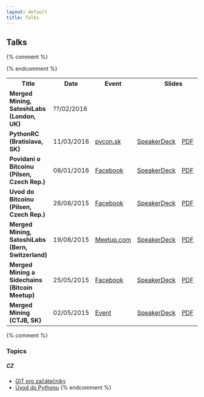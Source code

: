 ```yaml
---
layout: default
title: Talks
---
```


## Talks

<table>

<tr><th>
Title
</th><th>
Date
</th><th>
Event
</th><th colspan="3">
Slides
</th></tr>

{% comment %}
<tr id="bitcoin-london-2016"><td>
<b>Merged Mining, SatoshiLabs (London, UK)</b>
</td><td>
??/02/2016
</td><td>
<!-- <a href="http://www.meetup.com/coinscrum/events/227922904/">Meetup.com</a> -->
</td><td>
<!-- <a href="">SpeakerDeck</a> -->
</td><td>
<!-- <a href="">PDF</a> -->
</td><td>
<!-- <a href="https://github.com/ondrejsika/merged-mining-satoshilabs-slides">GIT</a> -->
</td></tr>
{% endcomment %}

<tr id="pyconsk-2016"><td>
<b>PythonRC (Bratislava, SK)</b>
</td><td>
11/03/2016
</td><td>
<a href="https://pycon.sk">pycon.sk</a>
</td><td>
<a href="https://speakerdeck.com/ondrejsika/pythonrc-pyconsk-2016">SpeakerDeck</a>
</td><td>
<a href="https://speakerd.s3.amazonaws.com/presentations/e0e6bba0a4254909ae860797da6f5496/Ondrej_Sika__PythonRC__slides.pdf">PDF</a>
</td><td>
<a href="https://github.com/ondrejsika/pythonrc-slides">GIT</a>
</td></tr>

<tr id="bitcoin-pilsen-2016"><td>
<b>Povidani o Bitcoinu (Pilsen, Czech Rep.)</b>
</td><td>
08/01/2016
</td><td>
<a href="https://www.facebook.com/events/1541402356172148/">Facebook</a>
</td><td>
<a href="https://speakerdeck.com/ondrejsika/uvod-do-bitcoinu-perfect-world">SpeakerDeck</a>
</td><td>
<a href="https://speakerd.s3.amazonaws.com/presentations/e10e164b7f6742be83e9efe5f9267058/Ondrej_Sika__Bitcoin_Intro__slides.pdf">PDF</a>
</td><td>
<a href="https://github.com/ondrejsika/uvod-do-bitcoinu-slides">GIT</a>
</td></tr>

<tr id="bitcoin-pilsen-2015"><td>
<b>Uvod do Bitcoinu (Pilsen, Czech Rep.)</b>
</td><td>
26/08/2015
</td><td>
<a href="https://www.facebook.com/events/1587922088138594/">Facebook</a>
</td><td>
<a href="https://speakerdeck.com/ondrejsika/uvod-do-bitcoinu-plzen">SpeakerDeck</a>
</td><td>
<a href="https://speakerd.s3.amazonaws.com/presentations/fe5a08e0c75248ffbcf6bf914b3dad79/Ondrej_Sika__Bitcoin_Intro__slides.pdf">PDF</a>
</td><td>
<a href="https://github.com/ondrejsika/uvod-do-bitcoinu-slides/tree/seraf2015">GIT</a>
</td></tr>

<tr id="bitcoin-bern-2015"><td>
<b>Merged Mining, SatoshiLabs (Bern, Switzerland)</b>
</td><td>
19/08/2015
</td><td>
<a href="http://www.meetup.com/Bitcoin-Meetup-Switzerland/events/224257387/">Meetup.com</a>
</td><td>
<a href="https://speakerdeck.com/ondrejsika/merged-mining-satoshilabs-bern">SpeakerDeck</a>
</td><td>
<a href="https://speakerd.s3.amazonaws.com/presentations/278e757a848a4e4480a456e90137fbd7/Ondrej_Sika__Merged_Mining_Bern__slides.pdf">PDF</a>
</td><td>
<a href="https://github.com/ondrejsika/merged-mining-satoshilabs-slides/tree/bern2015">GIT</a>
</td></tr>

<tr><td>
<b>Merged Mining a Sidechains (Bitcoin Meetup)</b>
</td><td>
25/05/2015
</td><td>
<a href="https://www.facebook.com/events/100799940255426/">Facebook</a>
</td><td>
<a href="https://speakerdeck.com/ondrejsika/merged-mining-a-sidechains-bitcoin-meetup">SpeakerDeck</a>
</td><td>
<a href="https://speakerd.s3.amazonaws.com/presentations/667b7f7262834fd3bb2b45e493b822ce/merged_mining_sidechains.pdf">PDF</a>
</td><td>
</td></tr>

<tr id="ctjb-2015"><td>
<b>Merged Mining (CTJB, SK)</b>
</td><td>
02/05/2015
</td><td>
<a href="http://ctjb.net/2015">Event</a>
</td><td>
<a href="https://speakerdeck.com/ondrejsika/merged-mining-ctjb">SpeakerDeck</a>
</td><td>
<a href="http://drive.ondrejsika.com/talks/2015/merged-mining-ctjb/Ondrej_Sika__Merged_Mining__slides.pdf">PDF</a>
</td><td>
<a href="https://github.com/ondrejsika/merged-mining-slides/tree/ctjb">GIT</a>
</td></tr>

</table>

<script>
if(window.location.hash) {
    hash = window.location.hash.slice(1);
    row = document.getElementById(hash);
    row.style.backgroundColor = '#DDDDDD';
}
</script>


{% comment %}
### Topics

##### CZ

* [GIT pro začátečníky](git-pro-zacatecniky-cz.html)
* [Úvod do Pythonu](uvod-do-pytonu-cz.html)
{% endcomment %}

